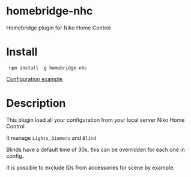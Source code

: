 # homebridge-nhc
Homebridge plugin for Niko Home Control

# Install
     npm install -g homebridge-nhc

[Configuration example](config.json)

# Description

This plugin load all your configuration from your local server Niko Home Control

It manage `Lights`, `Dimmers` and `Blind`

Blinds have a default time of 30s, this can be overridden for each one in config.

It is possible to exclude IDs from accessories for scene by example.



